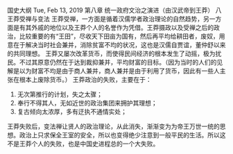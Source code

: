 国史大纲
Tue, Feb 13, 2019
第八章 统一政府文治之演进（由汉武帝到王莽）
八 王莽受禅与变法
王莽受禅，一方面是循着汉儒学者政治理论的自然趋势，另一方面是有其外戚的地位以及王莽个人的名誉作为凭借。王莽摄政以及受禅之后的政治，比较重要的有“王田”，尽收天下田亩为国有，然后再平均给耕田者，废奴，用意在于解决当时社会兼并，消除贫富不均的状况，这也是汉儒自贾谊，董仲舒以来的共同理想。
王莽又屡次改革货币，而使得民间经济的根本发生了动摇，极为扰民。不过其原意仍然在于达到裁抑兼并，平均财富的目标。（因为当时的人们的见解是以为财富不均是由于商人兼并，商人兼并是由于利用了货币，因此有一些人主张在根本上废除货币。）
王莽政治的失败，主要在于：

1. 无次第推行的计划，失之太骤；
2. 奉行不得其人，无如近世的政治集团来拥护其理想；
3. 复古倾向太浓厚，多有迂执不通情实处；

王莽失败后，变法禅让贤人的政治理论，从此消失，渐渐变为为帝王万世一统的思想。政治上只求保全王室的安全，所以也变得绝少注意到一般平民的生活。所以这不是王莽个人的失败，也是中国史进程总的一个大失败。
